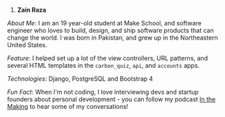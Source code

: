 1. **Zain Raza**

*About Me*: I am an 19 year-old student at Make School, and software engineer who loves to build, design, and ship software products that can change the world. I was born in Pakistan, and grew up in the Northeastern United States. 

*Feature*: I helped set up a lot of the view controllers, URL patterns, and several HTML templates in the `carbon_quiz`, `api`, and `accounts` apps.

*Technologies*: Django, PostgreSQL and Bootstrap 4

*Fun Fact*: When I'm not coding, I love interviewing devs and startup founders about personal development - you can follow my podcast [In the Making](https://anchor.fm/maker-nation) to hear some of my conversations!